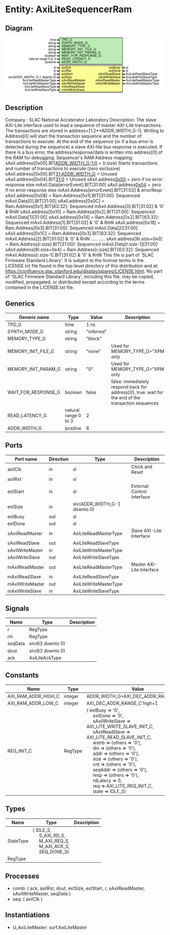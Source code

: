 # Entity: AxiLiteSequencerRam

## Diagram

![Diagram](AxiLiteSequencerRam.svg "Diagram")
## Description

Company    : SLAC National Accelerator Laboratory
Description: The slave AXI-Lite interface used to load a sequence of master
             AXI-Lite transactions.  The transactions are stored in
             address=[1:2**ADDR_WIDTH_G-1].  Writing to Address[0] will
             start the transaction sequence and the number of transactions
             to execute.  At the end of the sequence (or if a bus error is
             detected during the sequence) a slave AXI-lite bus response is
             executed.  If there is a bus error, the address/response/data
             is written into address[0] of the RAM for debugging.
Sequencer's RAM Address mapping:
sAxil.address[0x00].BIT[ADDR_WIDTH_G-1:0](write) = (r.size) Starts transactions and number of transactions to execute (zero exclusive)
sAxil.address[0x00].BIT[31:ADDR_WIDTH_G](write)  = Unused
sAxil.address[0x04].BIT[31:0](write)             = Unused
sAxil.address[0x00](Read)                        = zero if no error response else mAxil.Data[errorEvent].BIT[31:00]
sAxil.address[0x04](Read)                        = zero if no error response else mAxil.Address[errorEvent].BIT[31:02] & errorResp
sAxil.address[0x08] = Ram.Address[0x1].BIT[31:00]: Sequenced mAxil.Data[0].BIT[31:00]
sAxil.address[0x0C] = Ram.Address[0x1].BIT[63:32]: Sequenced mAxil.Address[0].BIT[31:02] & '0' & RnW
sAxil.address[0x10] = Ram.Address[0x2].BIT[31:00]: Sequenced mAxil.Data[1][31:00]
sAxil.address[0x14] = Ram.Address[0x2].BIT[63:32]: Sequenced mAxil.Address[1].BIT[31:02] & '0' & RnW
sAxil.address[0x18] = Ram.Address[0x3].BIT[31:00]: Sequenced mAxil.Data[2][31:00]
sAxil.address[0x1C] = Ram.Address[0x3].BIT[63:32]: Sequenced mAxil.Address[2].BIT[31:02] & '0' & RnW
.....
.....
sAxil.address[8*r.size+0x0] = Ram.Address[r.size].BIT[31:00]: Sequenced mAxil.Data[r.size-1][31:00]
sAxil.address[8*r.size+0x4] = Ram.Address[r.size].BIT[63:32]: Sequenced mAxil.Address[r.size-1].BIT[31:02] & '0' & RnW
This file is part of 'SLAC Firmware Standard Library'.
It is subject to the license terms in the LICENSE.txt file found in the
top-level directory of this distribution and at:
   https://confluence.slac.stanford.edu/display/ppareg/LICENSE.html.
No part of 'SLAC Firmware Standard Library', including this file,
may be copied, modified, propagated, or distributed except according to
the terms contained in the LICENSE.txt file.
## Generics

| Generic name        | Type                 | Value      | Description                                                                                         |
| ------------------- | -------------------- | ---------- | --------------------------------------------------------------------------------------------------- |
| TPD_G               | time                 | 1 ns       |                                                                                                     |
| SYNTH_MODE_G        | string               | "inferred" |                                                                                                     |
| MEMORY_TYPE_G       | string               | "block"    |                                                                                                     |
| MEMORY_INIT_FILE_G  | string               | "none"     | Used for MEMORY_TYPE_G="XPM only                                                                    |
| MEMORY_INIT_PARAM_G | string               | "0"        | Used for MEMORY_TYPE_G="XPM only                                                                    |
| WAIT_FOR_RESPONSE_G | boolean              | false      | false: immediately respond back for address[0], true: wait for the end of the transaction sequences |
| READ_LATENCY_G      | natural range 0 to 3 | 2          |                                                                                                     |
| ADDR_WIDTH_G        | positive             | 8          |                                                                                                     |
## Ports

| Port name        | Direction | Type                         | Description                |
| ---------------- | --------- | ---------------------------- | -------------------------- |
| axilClk          | in        | sl                           | Clock and Reset            |
| axilRst          | in        | sl                           |                            |
| extStart         | in        | sl                           | External Control Interface |
| extSize          | in        | slv(ADDR_WIDTH_G-1 downto 0) |                            |
| extBusy          | out       | sl                           |                            |
| extDone          | out       | sl                           |                            |
| sAxilReadMaster  | in        | AxiLiteReadMasterType        | Slave AXI-Lite Interface   |
| sAxilReadSlave   | out       | AxiLiteReadSlaveType         |                            |
| sAxilWriteMaster | in        | AxiLiteWriteMasterType       |                            |
| sAxilWriteSlave  | out       | AxiLiteWriteSlaveType        |                            |
| mAxilReadMaster  | out       | AxiLiteReadMasterType        | Master AXI-Lite Interface  |
| mAxilReadSlave   | in        | AxiLiteReadSlaveType         |                            |
| mAxilWriteMaster | out       | AxiLiteWriteMasterType       |                            |
| mAxilWriteSlave  | in        | AxiLiteWriteSlaveType        |                            |
## Signals

| Name    | Type             | Description |
| ------- | ---------------- | ----------- |
| r       | RegType          |             |
| rin     | RegType          |             |
| seqData | slv(63 downto 0) |             |
| dout    | slv(63 downto 0) |             |
| ack     | AxiLiteAckType   |             |
## Constants

| Name                | Type    | Value                                                                                                                                                                                                                                                                                                                                                                                                                                                                                                                                                                                                                                                                                                                                                                                                                                                                                                                                                                                                                                                                          | Description |
| ------------------- | ------- | ------------------------------------------------------------------------------------------------------------------------------------------------------------------------------------------------------------------------------------------------------------------------------------------------------------------------------------------------------------------------------------------------------------------------------------------------------------------------------------------------------------------------------------------------------------------------------------------------------------------------------------------------------------------------------------------------------------------------------------------------------------------------------------------------------------------------------------------------------------------------------------------------------------------------------------------------------------------------------------------------------------------------------------------------------------------------------ | ----------- |
| AXI_RAM_ADDR_HIGH_C | integer |  ADDR_WIDTH_G+AXI_DEC_ADDR_RANGE_C'high                                                                                                                                                                                                                                                                                                                                                                                                                                                                                                                                                                                                                                                                                                                                                                                                                                                                                                                                                                                                                                        |             |
| AXI_RAM_ADDR_LOW_C  | integer |  AXI_DEC_ADDR_RANGE_C'high+1                                                                                                                                                                                                                                                                                                                                                                                                                                                                                                                                                                                                                                                                                                                                                                                                                                                                                                                                                                                                                                                   |             |
| REG_INIT_C          | RegType |  (       extBusy         => '0',<br><span style="padding-left:20px">       extDone         => '0',<br><span style="padding-left:20px">       sAxilWriteSlave => AXI_LITE_WRITE_SLAVE_INIT_C,<br><span style="padding-left:20px">       sAxilReadSlave  => AXI_LITE_READ_SLAVE_INIT_C,<br><span style="padding-left:20px">       wstrb           => (others => '0'),<br><span style="padding-left:20px">       din             => (others => '0'),<br><span style="padding-left:20px">       addr            => (others => '0'),<br><span style="padding-left:20px">       size            => (others => '0'),<br><span style="padding-left:20px">       cnt             => (others => '0'),<br><span style="padding-left:20px">       seqAddr         => (others => '0'),<br><span style="padding-left:20px">       resp            => (others => '0'),<br><span style="padding-left:20px">       rdLatecy        => 0,<br><span style="padding-left:20px">       req             => AXI_LITE_REQ_INIT_C,<br><span style="padding-left:20px">       state           => IDLE_S) |             |
## Types

| Name      | Type                                                                                                                                                                                                         | Description |
| --------- | ------------------------------------------------------------------------------------------------------------------------------------------------------------------------------------------------------------ | ----------- |
| StateType | ( IDLE_S,<br><span style="padding-left:20px"> S_AXI_RD_S,<br><span style="padding-left:20px"> M_AXI_REQ_S,<br><span style="padding-left:20px"> M_AXI_ACK_S,<br><span style="padding-left:20px"> SEQ_DONE_S)  |             |
| RegType   |                                                                                                                                                                                                              |             |
## Processes
- comb: ( ack, axilRst, dout, extSize, extStart, r, sAxilReadMaster,
                   sAxilWriteMaster, seqData )
- seq: ( axilClk )
## Instantiations

- U_AxiLiteMaster: surf.AxiLiteMaster
